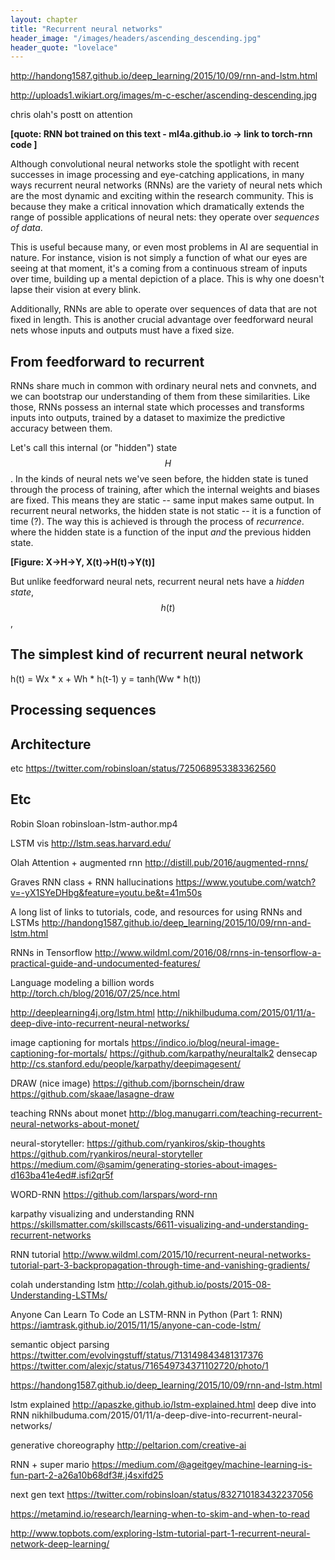 ```yaml
---
layout: chapter
title: "Recurrent neural networks"
header_image: "/images/headers/ascending_descending.jpg"
header_quote: "lovelace"
---
```


http://handong1587.github.io/deep_learning/2015/10/09/rnn-and-lstm.html

http://uploads1.wikiart.org/images/m-c-escher/ascending-descending.jpg

chris olah's postt on attention

**[quote: RNN bot trained on this text - ml4a.github.io -> link to torch-rnn code ]**

Although convolutional neural networks stole the spotlight with recent successes in image processing and eye-catching applications, in many ways recurrent neural networks (RNNs) are the variety of neural nets which are the most dynamic and exciting within the research community. This is because they make a critical innovation which dramatically extends the range of possible applications of neural nets: they operate over _sequences of data_.

This is useful because many, or even most problems in AI are sequential in nature. For instance, vision is not simply a function of what our eyes are seeing at that moment, it's a coming from a continuous stream of inputs over time, building up a mental depiction of a place. This is why one doesn't lapse their vision at every blink.

Additionally, RNNs are able to operate over sequences of data that are not fixed in length. This is another crucial advantage over feedforward neural nets whose inputs and outputs must have a fixed size.

 
## From feedforward to recurrent

RNNs share much in common with ordinary neural nets and convnets, and we can bootstrap our understanding of them from these similarities. Like those, RNNs possess an internal state which processes and transforms inputs into outputs, trained by a dataset to maximize the predictive accuracy between them. 

Let's call this internal (or "hidden") state $$H$$. In the kinds of neural nets we've seen before, the hidden state is tuned through the process of training, after which the internal weights and biases are fixed. This means they are static -- same input makes same output. In recurrent neural networks, the hidden state is not static -- it is a function of time (?). The way this is achieved is through the process of _recurrence_. where the hidden state is a function of the input _and_ the previous hidden state.

**[Figure: X->H->Y, X(t)->H(t)->Y(t)]**

But unlike feedforward neural nets, recurrent neural nets have a _hidden state_, $$h(t)$$, 

## The simplest kind of recurrent neural network

h(t) = Wx * x + Wh * h(t-1)
y = tanh(Ww * h(t))

## Processing sequences


## Architecture


etc
https://twitter.com/robinsloan/status/725068953383362560


## Etc

Robin Sloan robinsloan-lstm-author.mp4

LSTM vis http://lstm.seas.harvard.edu/

Olah Attention + augmented rnn http://distill.pub/2016/augmented-rnns/

Graves RNN class + RNN hallucinations https://www.youtube.com/watch?v=-yX1SYeDHbg&feature=youtu.be&t=41m50s

A long list of links to tutorials, code, and resources for using RNNs and LSTMs
http://handong1587.github.io/deep_learning/2015/10/09/rnn-and-lstm.html

RNNs in Tensorflow http://www.wildml.com/2016/08/rnns-in-tensorflow-a-practical-guide-and-undocumented-features/

Language modeling a billion words http://torch.ch/blog/2016/07/25/nce.html

http://deeplearning4j.org/lstm.html
http://nikhilbuduma.com/2015/01/11/a-deep-dive-into-recurrent-neural-networks/


image captioning for mortals https://indico.io/blog/neural-image-captioning-for-mortals/
https://github.com/karpathy/neuraltalk2
densecap http://cs.stanford.edu/people/karpathy/deepimagesent/

DRAW (nice image) https://github.com/jbornschein/draw
https://github.com/skaae/lasagne-draw

teaching RNNs about monet http://blog.manugarri.com/teaching-recurrent-neural-networks-about-monet/

neural-storyteller:
https://github.com/ryankiros/skip-thoughts
https://github.com/ryankiros/neural-storyteller 
https://medium.com/@samim/generating-stories-about-images-d163ba41e4ed#.isfi2qr5f

WORD-RNN https://github.com/larspars/word-rnn

karpathy visualizing and understanding RNN https://skillsmatter.com/skillscasts/6611-visualizing-and-understanding-recurrent-networks

RNN tutorial http://www.wildml.com/2015/10/recurrent-neural-networks-tutorial-part-3-backpropagation-through-time-and-vanishing-gradients/

colah understanding lstm http://colah.github.io/posts/2015-08-Understanding-LSTMs/

Anyone Can Learn To Code an LSTM-RNN in Python (Part 1: RNN) https://iamtrask.github.io/2015/11/15/anyone-can-code-lstm/

semantic object parsing https://twitter.com/evolvingstuff/status/713149843481317376
https://twitter.com/alexjc/status/716549734371102720/photo/1

https://handong1587.github.io/deep_learning/2015/10/09/rnn-and-lstm.html

lstm explained http://apaszke.github.io/lstm-explained.html
deep dive into RNN nikhilbuduma.com/2015/01/11/a-deep-dive-into-recurrent-neural-networks/

generative choreography http://peltarion.com/creative-ai

RNN + super mario https://medium.com/@ageitgey/machine-learning-is-fun-part-2-a26a10b68df3#.j4sxifd25

next gen text
https://twitter.com/robinsloan/status/832710183432237056

https://metamind.io/research/learning-when-to-skim-and-when-to-read

http://www.topbots.com/exploring-lstm-tutorial-part-1-recurrent-neural-network-deep-learning/